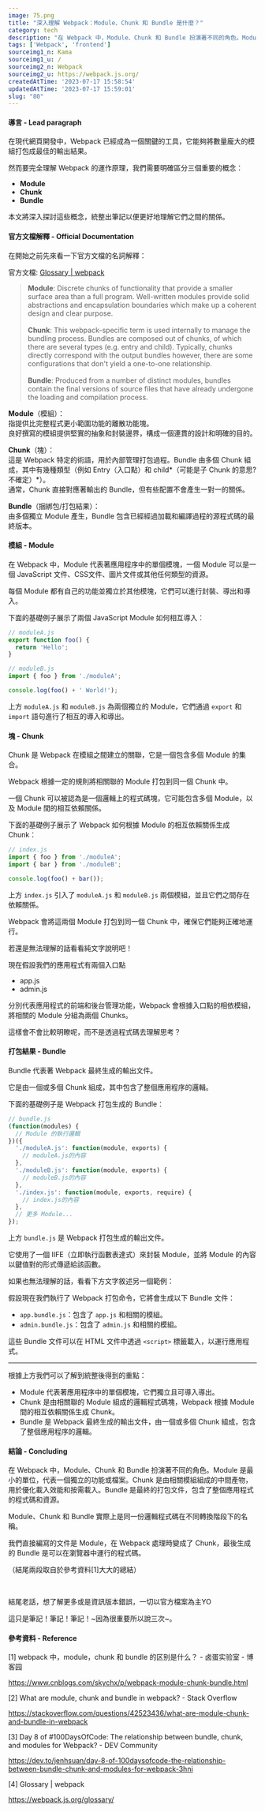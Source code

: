 ```yaml
---
image: 75.png
title: "深入理解 Webpack：Module、Chunk 和 Bundle 是什麼？"
category: tech
description: "在 Webpack 中，Module、Chunk 和 Bundle 扮演著不同的角色。Module 是最小的單位，代表一個獨立的功能或檔案。Chunk 是由相關模組組成的中間產物，用於優化載入效能和按需載入。Bundle 是最終的打包文件，包含了整個應用程式的程式碼和資源。"
tags: ['Webpack', 'frontend']
sourceimg1_n: Kama
sourceimg1_u: /
sourceimg2_n: Webpack
sourceimg2_u: https://webpack.js.org/
createdAtTime: '2023-07-17 15:58:54'
updatedAtTime: '2023-07-17 15:59:01'
slug: "80"
---
```

#### 導言 - Lead paragraph
在現代網頁開發中，Webpack 已經成為一個關鍵的工具，它能夠將數量龐大的模組打包成最佳的輸出結果。

然而要完全理解 Webpack 的運作原理，我們需要明確區分三個重要的概念：

- **Module**
- **Chunk**
- **Bundle**

本文將深入探討這些概念，統整出筆記以便更好地理解它們之間的關係。

#### 官方文檔解釋 - Official Documentation
在開始之前先來看一下官方文檔的名詞解釋：

官方文檔: [Glossary | webpack](https://webpack.js.org/glossary/)

> **Module**: Discrete chunks of functionality that provide a smaller surface area than a full program. Well-written modules provide solid abstractions and encapsulation boundaries which make up a coherent design and clear purpose.
> <br/><br/>
> **Chunk**: This webpack-specific term is used internally to manage the bundling process. Bundles are composed out of chunks, of which there are several types (e.g. entry and child). Typically, chunks directly correspond with the output bundles however, there are some configurations that don't yield a one-to-one relationship.
> <br/><br/>
> **Bundle**: Produced from a number of distinct modules, bundles contain the final versions of source files that have already undergone the loading and compilation process.

**Module**（模組）：<br/>
指提供比完整程式更小範圍功能的離散功能塊。<br/>
良好撰寫的模組提供堅實的抽象和封裝邊界，構成一個連貫的設計和明確的目的。

**Chunk**（塊）：<br/>
這是 Webpack 特定的術語，用於內部管理打包過程。Bundle 由多個 Chunk 組成，其中有幾種類型（例如 Entry（入口點）和 child*（可能是子 Chunk 的意思? 不確定）*）。<br/>
通常，Chunk 直接對應著輸出的 Bundle，但有些配置不會產生一對一的關係。

**Bundle**（捆綁包/打包結果）：<br/>
由多個獨立 Module 產生，Bundle 包含已經經過加載和編譯過程的源程式碼的最終版本。

#### 模組 - Module
在 Webpack 中，Module 代表著應用程序中的單個模塊，一個 Module 可以是一個 JavaScript 文件、CSS文件、圖片文件或其他任何類型的資源。

每個 Module 都有自己的功能並獨立於其他模塊，它們可以進行封裝、導出和導入。

下面的基礎例子展示了兩個 JavaScript Module 如何相互導入：

```js
// moduleA.js
export function foo() {
  return 'Hello';
}

// moduleB.js
import { foo } from './moduleA';

console.log(foo() + ' World!');
```

上方 `moduleA.js` 和 `moduleB.js` 為兩個獨立的 Module，它們通過 `export` 和 `import` 語句進行了相互的導入和導出。

#### 塊 - Chunk
Chunk 是 Webpack 在模組之間建立的關聯，它是一個包含多個 Module 的集合。

Webpack 根據一定的規則將相關聯的 Module 打包到同一個 Chunk 中。

一個 Chunk 可以被認為是一個邏輯上的程式碼塊，它可能包含多個 Module，以及 Module 間的相互依賴關係。

下面的基礎例子展示了 Webpack 如何根據 Module 的相互依賴關係生成 Chunk：

```js
// index.js
import { foo } from './moduleA';
import { bar } from './moduleB';

console.log(foo() + bar());
```

上方 `index.js` 引入了 `moduleA.js` 和 `moduleB.js` 兩個模組，並且它們之間存在依賴關係。

Webpack 會將這兩個 Module 打包到同一個 Chunk 中，確保它們能夠正確地運行。

若還是無法理解的話看看純文字說明吧！

現在假設我們的應用程式有兩個入口點

- app.js
- admin.js

分別代表應用程式的前端和後台管理功能，Webpack 會根據入口點的相依模組，將相關的 Module 分組為兩個 Chunks。

這樣會不會比較明瞭呢，而不是透過程式碼去理解思考？

#### 打包結果 - Bundle
Bundle 代表著 Webpack 最終生成的輸出文件。

它是由一個或多個 Chunk 組成，其中包含了整個應用程序的邏輯。

下面的基礎例子是 Webpack 打包生成的 Bundle：

```js
// bundle.js
(function(modules) {
  // Module 的執行邏輯
})({
  './moduleA.js': function(module, exports) {
    // moduleA.js的內容
  },
  './moduleB.js': function(module, exports) {
    // moduleB.js的內容
  },
  './index.js': function(module, exports, require) {
    // index.js的內容
  },
  // 更多 Module...
});
```

上方 `bundle.js` 是 Webpack 打包生成的輸出文件。

它使用了一個 IIFE（立即執行函數表達式）來封裝 Module，並將 Module 的內容以鍵值對的形式傳遞給該函數。

如果也無法理解的話，看看下方文字敘述另一個範例：

假設現在我們執行了 Webpack 打包命令，它將會生成以下 Bundle 文件：

- `app.bundle.js`：包含了 `app.js` 和相關的模組。
- `admin.bundle.js`：包含了 `admin.js` 和相關的模組。

這些 Bundle 文件可以在 HTML 文件中透過 `<script>` 標籤載入，以運行應用程式。

---

根據上方我們可以了解到統整後得到的重點：

- Module 代表著應用程序中的單個模塊，它們獨立且可導入導出。
- Chunk 是由相關聯的 Module 組成的邏輯程式碼塊，Webpack 根據 Module 間的相互依賴關係生成 Chunk。
- Bundle 是 Webpack 最終生成的輸出文件，由一個或多個 Chunk 組成，包含了整個應用程序的邏輯。

#### 結論 - Concluding
在 Webpack 中，Module、Chunk 和 Bundle 扮演著不同的角色。Module 是最小的單位，代表一個獨立的功能或檔案。Chunk 是由相關模組組成的中間產物，用於優化載入效能和按需載入。Bundle 是最終的打包文件，包含了整個應用程式的程式碼和資源。

Module、Chunk 和 Bundle 實際上是同一份邏輯程式碼在不同轉換階段下的名稱。

我們直接編寫的文件是 Module，在 Webpack 處理時變成了 Chunk，最後生成的 Bundle 是可以在瀏覽器中運行的程式碼。

（結尾兩段取自於參考資料[1]大大的總結）

<br/>

結尾老話，想了解更多或是資訊版本錯誤，一切以官方檔案為主YO

這只是筆記！筆記！筆記！~因為很重要所以說三次~。

#### 參考資料 - Reference

[1] webpack 中，module，chunk 和 bundle 的区别是什么？ - 卤蛋实验室 - 博客园

https://www.cnblogs.com/skychx/p/webpack-module-chunk-bundle.html

[2] What are module, chunk and bundle in webpack? - Stack Overflow

https://stackoverflow.com/questions/42523436/what-are-module-chunk-and-bundle-in-webpack

[3] Day 8 of #100DaysOfCode: The relationship between bundle, chunk, and modules for Webpack? - DEV Community

https://dev.to/jenhsuan/day-8-of-100daysofcode-the-relationship-between-bundle-chunk-and-modules-for-webpack-3hni

[4] Glossary | webpack

https://webpack.js.org/glossary/
